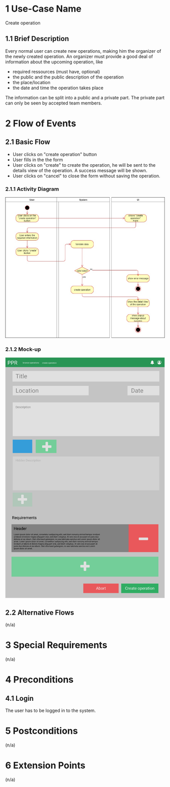 # 1 Use-Case Name
Create operation

## 1.1 Brief Description
Every normal user can create new operations, making him the organizer of the newly created operation. An organizer must provide a good deal of information about the upcoming operation, like

- required ressources (must have, optional)
- the public and the public description of the operation
- the place/location
- the date and time the operation takes place 

The information can be split into a public and a private part. The private part can only be seen by accepted team members.

# 2 Flow of Events
## 2.1 Basic Flow
- User clicks on "create operation" button
- User fills in the the form
- User clicks on "create" to create the operation, he will be sent to the details view of the operation. A success message will be shown.
- User clicks on "cancel" to close the form without saving the operation.

### 2.1.1 Activity Diagram
![Organization Application Activity Diagram](../Diagrams/UCs/CreateOperationActivityDiagramm.jpg)

### 2.1.2 Mock-up
![Create Operation Form Wireframe](../Pictures/Wireframes/CreateOperation.png)

## 2.2 Alternative Flows
(n/a)

# 3 Special Requirements
(n/a)

# 4 Preconditions
## 4.1 Login
The user has to be logged in to the system.

# 5 Postconditions
(n/a)
 
# 6 Extension Points
(n/a)

 
